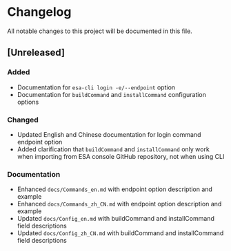 # Changelog

All notable changes to this project will be documented in this file.

## [Unreleased]

### Added
- Documentation for `esa-cli login -e/--endpoint` option
- Documentation for `buildCommand` and `installCommand` configuration options

### Changed
- Updated English and Chinese documentation for login command endpoint option
- Added clarification that `buildCommand` and `installCommand` only work when importing from ESA console GitHub repository, not when using CLI

### Documentation
- Enhanced `docs/Commands_en.md` with endpoint option description and example
- Enhanced `docs/Commands_zh_CN.md` with endpoint option description and example
- Updated `docs/Config_en.md` with buildCommand and installCommand field descriptions
- Updated `docs/Config_zh_CN.md` with buildCommand and installCommand field descriptions
